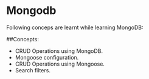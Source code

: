 # Mongodb
Following conceps are learnt while learning MongoDB:

##Concepts:

* CRUD Operations using MongoDB.
* Mongoose configuration.
* CRUD Operations using Mongoose.
* Search filters.
